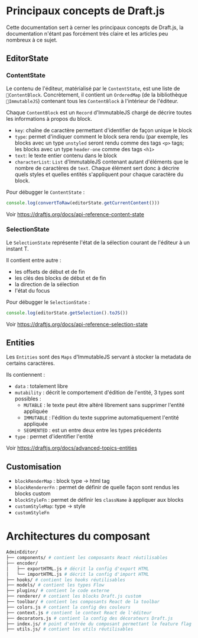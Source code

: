 # Principaux concepts de Draft.js

Cette documentation sert à cerner les principaux concepts de Draft.js, la documentation n'étant pas forcément très claire et les articles peu nombreux à ce sujet.

## EditorState

### ContentState
Le contenu de l'éditeur, matérialisé par le `ContentState`, est une liste de `ContentBlock`. Concrètement, il contient un `OrderedMap` (de la bibliothèque `ImmutableJS`) contenant tous les `ContentBlock` à l'intérieur de l'éditeur.

Chaque `ContentBlock` est un `Record` d'ImmutableJS chargé de décrire toutes les informations à propos du block.
* `key`: chaîne de caractère permettant d'identifier de façon unique le block
* `type`: permet d'indiquer comment le block sera rendu (par exemple, les blocks avec un type `unstyled` seront rendu comme des tags `<p>` tags; les blocks avec un type `header-one` comme des tags `<h1>`
* `text`: le texte entier contenu dans le block
* `characterList`: `List` d'ImmutableJS contenant autant d'éléments que le nombre de caractères de `text`. Chaque élément sert donc à décrire quels styles et quelles entités s'appliquent pour chaque caractère du block.

Pour débugger le `ContentState` :
```js
console.log(convertToRaw(editorState.getCurrentContent()))
```

Voir https://draftjs.org/docs/api-reference-content-state

### SelectionState
Le `SelectionState` représente l'état de la sélection courant de l'éditeur à un instant T.

Il contient entre autre :
* les offsets de début et de fin
* les clés des blocks de début et de fin
* la direction de la sélection
* l'état du focus

Pour débugger le `SelectionState` :
```js
console.log(editorState.getSelection().toJS())
```

Voir https://draftjs.org/docs/api-reference-selection-state

## Entities

Les `Entities` sont des `Maps` d'ImmutableJS servant à stocker la metadata de certains caractères.

Ils contiennent :
* `data` : totalement libre
* `mutability` : décrit le comportement d'édition de l'entité, 3 types sont possibles :
  * `MUTABLE` : le texte peut être altéré librement sans supprimer l'entité appliquée
  * `IMMUTABLE` : l'édition du texte supprime automatiquement l'entité appliquée
  * `SEGMENTED` : est un entre deux entre les types précédents
* `type` : permet d'identifier l'entité

Voir https://draftjs.org/docs/advanced-topics-entities

## Customisation

* `blockRenderMap` : block type -> html tag
* `blockRendererFn` : permet de définir de quelle façon sont rendus les blocks custom
* `blockStyleFn` : permet de définir les `className` à appliquer aux blocks
* `customStyleMap`: type -> style
* `customStyleFn`

# Architectures du composant

```sh
AdminEditor/
├── components/ # contient les composants React réutilisables
├── encoder/
│   ├── exportHTML.js # décrit la config d'export HTML
│   └── importHTML.js # décrit la config d'import HTML
├── hooks/ # contient les hooks réutilisables
├── models/ # contient les types Flow
├── plugins/ # contient le code externe
├── renderer/ # contient les blocks Draft.js custom
├── toolbar/ # contient les composants React de la toolbar
├── colors.js # contient la config des couleurs
├── context.js # contient le context React de l'éditeur
├── decorators.js # contient la config des décorateurs Draft.js
├── index.js/ # point d'entrée du composant permettant le feature flag
├── utils.js/ # contient les utils réutilisables
```
